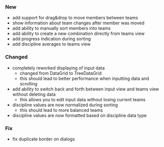﻿### New
- add support for drag&drop to move members between teams
- show information about team changes after member was moved  
- add ability to manually sort members into teams
- add ability to create a new combination directly from teams view
- add progress indication during sorting
- add discipline averages to teams view

### Changed
- completely reworked displaying of input data
  - changed from DataGrid to TreeDataGrid
  - this should lead to better performance when inputting data and scrolling 
- add ability to switch back and forth between input view and teams view without deleting data
  - this allows you to edit input data without losing current teams
- discipline values are now normalized during sorting
  - this should lead to more balanced teams 
- discipline values are now formatted based on discipline data type

### Fix
- fix duplicate border on dialogs